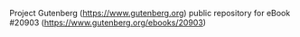 Project Gutenberg (https://www.gutenberg.org) public repository for eBook #20903 (https://www.gutenberg.org/ebooks/20903)

